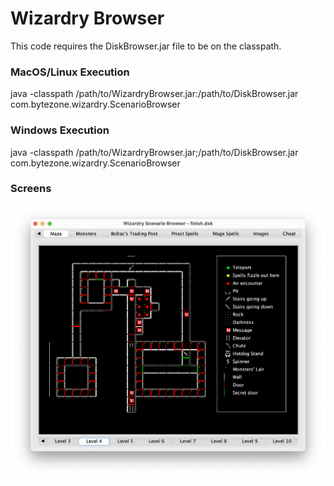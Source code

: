 # Wizardry Browser
This code requires the DiskBrowser.jar file to be on the classpath.
### MacOS/Linux Execution
java -classpath /path/to/WizardryBrowser.jar:/path/to/DiskBrowser.jar com.bytezone.wizardry.ScenarioBrowser
### Windows Execution
java -classpath /path/to/WizardryBrowser.jar;/path/to/DiskBrowser.jar com.bytezone.wizardry.ScenarioBrowser
### Screens
![Maze](resources/maze.png?raw=true "Maze")